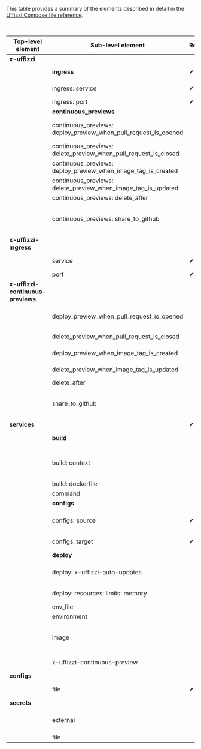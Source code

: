 This table provides a summary of the elements described in detail in the [Uffizzi Compose file reference](../compose-spec).  

&nbsp;  

|Top-level element       | Sub-level element                            | Required | Notes                                                                                                                       |
| ---------------------- | -------------------------------------------- | -------- | --------------------------------------------------------------------------------------------------------------------------- |
| **x-uffizzi**          |                                              |          | The Uffizzi [custom extension](https://github.com/docker/compose/issues/7200)                                               |
|                        | **ingress**                                  | ✔︎        | An alternative to the top-level `x-uffizzi-ingress`                                                                         |
|                        | ingress: service                             | ✔︎        | The service that should receive incoming HTTPS requests                                                                     |
|                        | ingress: port                                | ✔︎        | The port the service is listening on                                                                                        |
|                        | **continuous_previews**                      |          |                                                                                                                             |
|                        | continuous_previews: deploy_preview_when_pull_request_is_opened  |          | Uffizzi will setup webhooks on your git repositories to watch for open pull requests (PR).              |
|                        | continuous_previews: delete_preview_when_pull_request_is_closed  |          | Should be used with `deploy_preview_when_pull_request_is_opened`                                        |
|                        | continuous_previews: deploy_preview_when_image_tag_is_created    |          | Requires that you have first [configured webhooks on your container registry](../guides/container-registry-integrations.md) |
|                        | continuous_previews: delete_preview_when_image_tag_is_updated    |          | Should be used with `deploy_preview_when_image_tag_is_created`                                          |
|                        | continuous_previews: delete_after            |          | Accepts values from `0-720h`, defaults to `72h`                                                                             |
|                        | continuous_previews: share_to_github         |          | Post the preview URL to GitHub pull request issue. Requires that you have first [added your GitHub credentials](../guides/git-integrations.md) in the Uffizzi Dashboard (UI) |
| **x-uffizzi-ingress**  |                                              |          | A top-level alternative to `x-uffizzi`: `ingress`                                                                            |
|                        | service                                      | ✔︎        | The service that should receive incoming HTTPS requests                                                                     |
|                        | port                                         | ✔︎        | The port the service is listening on                                                                                        |
| **x-uffizzi-continuous-previews**  |                                  |          | A top-level alternative to `x-uffizzi`: `continuous_previews`                                                                            |
|                        | deploy_preview_when_pull_request_is_opened   |          | Uffizzi will setup webhooks on your git repositories to watch for open pull requests (PR).              |
|                        | delete_preview_when_pull_request_is_closed   |          | Should be used with `deploy_preview_when_pull_request_is_opened`                                        |
|                        | deploy_preview_when_image_tag_is_created     |          | Requires that you have first [configured webhooks on your container registry](../guides/container-registry-integrations.md) |
|                        | delete_preview_when_image_tag_is_updated     |          | Should be used with `deploy_preview_when_image_tag_is_created`                                          |
|                        | delete_after                                 |          | Accepts values from `0-720h`, defaults to `72h`                                                                             |
|                        | share_to_github                              |          | Post the preview URL to GitHub pull request issue. Requires that you have first [added your GitHub credentials](../guides/git-integrations.md) in the Uffizzi Dashboard (UI) |
| **services**           |                                              | ✔︎        |                                                                                                                             |
|                        | **build**                                    |          | A string containing a path to the build context. Required if `image` is not specified.                                      |
|                        | build: context                               |          | Expects either a local path or a URL to a GitHub repository (e.g., `context: <repository_url>#<branch_name>`) or a relative path in the current repository | 
|                        | build: dockerfile                            |          | Defaults to `./Dockerfile`                                                                                                  |
|                        | command                                      |          |                                                                                                                             |   
|                        | **configs**                                  |          | Expects a list of sources with targets                                                                                      |
|                        | configs: source                              | ✔︎        | Required if **configs** is specified; A config name as defined in the top-level **config** definition                       |
|                        | configs: target                              | ✔︎        | Required if **configs** is specified; Mount path (including filename) within the container                                  |
|                        | **deploy**                                   |          |                                                                                                                             |
|                        | deploy: x-uffizzi-auto-updates               |          | Defaults to `true`; If true, Uffizzi will auto-deploy changes made to a git or image repository                             |
|                        | deploy: resources: limits: memory            |          | Defaults to `125M`; possible values: `125M`, `250M`, `500M`, `1000M`, `2000M`, `4000M`                                      |
|                        | env_file                                     |          |                                                                                                                             |
|                        | environment                                  |          |                                                                                                                             |
|                        | image                                        |          | Defaults to `latest` tag; Expects a URI to a container registry; Currently supports ACR, ECR, GCR, and Docker Hub. Required if `build` is not specified.    |
|                        | x-uffizzi-continuous-preview                 |          | Overrides global `continuous_preview` policies for the service where it is specified.
| **configs**            |                                              |          |                                                                                                                             |
|                        | file                                         | ✔︎        | Required if top-level `configs` is defined; The relative path to the config file                                            |
| **secrets**            |                                              |          |                                                                                                                             |
|                        | external                                     |          | Indicates that the secret object (name/value pair) is declared in the Uffizzi Dashboard (UI). Value must be `true`.         |
|                        | file                                         |          | The name of the secret object in Uffizzi.                                                                          |
